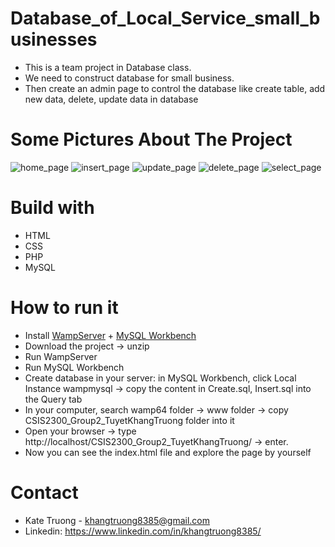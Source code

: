 # Database_of_Local_Service_small_businesses
- This is a team project in Database class. 
- We need to construct database for small business. 
- Then create an admin page to control the database like create table, add new data, delete, update data in database 

# Some Pictures About The Project 
![home_page](https://user-images.githubusercontent.com/62549740/166129099-4ffff099-0b5d-49ec-bff5-06f025248f9c.jpeg)
![insert_page](https://user-images.githubusercontent.com/62549740/166129133-08c100ab-ec62-4a32-95eb-5d6d241a1a6f.jpeg)
![update_page](https://user-images.githubusercontent.com/62549740/166129174-4730158b-74ef-44cf-923e-3dc242967637.jpeg)
![delete_page](https://user-images.githubusercontent.com/62549740/166129190-3a722b3f-33c6-4ae7-b8bb-140cb03f750d.jpeg)
![select_page](https://user-images.githubusercontent.com/62549740/166129209-88d68f88-8505-43b9-afab-0dd6a5e7ae67.jpeg)

# Build with
- HTML
- CSS
- PHP
- MySQL

# How to run it
- Install [WampServer](https://www.wampserver.com/en/) + [MySQL Workbench](https://www.mysql.com/products/workbench/)
- Download the project -> unzip
- Run WampServer 
- Run MySQL Workbench
- Create database in your server: in MySQL Workbench, click Local Instance wampmysql -> copy the content in Create.sql, Insert.sql into the Query tab
- In your computer, search wamp64 folder -> www folder -> copy CSIS2300_Group2_TuyetKhangTruong folder into it
- Open your browser -> type http://localhost/CSIS2300_Group2_TuyetKhangTruong/ -> enter. 
- Now you can see the index.html file and explore the page by yourself 

# Contact
- Kate Truong - khangtruong8385@gmail.com
- Linkedin: https://www.linkedin.com/in/khangtruong8385/

